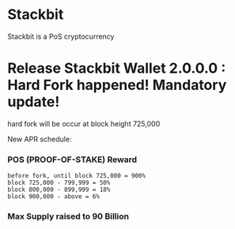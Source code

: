 # Stackbit
Stackbit is a PoS cryptocurrency

# Release Stackbit Wallet 2.0.0.0 : Hard Fork happened! Mandatory update!
hard fork will be occur at block height  725,000

New APR schedule:

### POS (PROOF-OF-STAKE) Reward

```
before fork, until block 725,000 = 900%
block 725,000 - 799,999 = 50%
block 800,000 - 899,999 = 18%
block 900,000 - above = 6%
```
### Max Supply raised to 90 Billion
